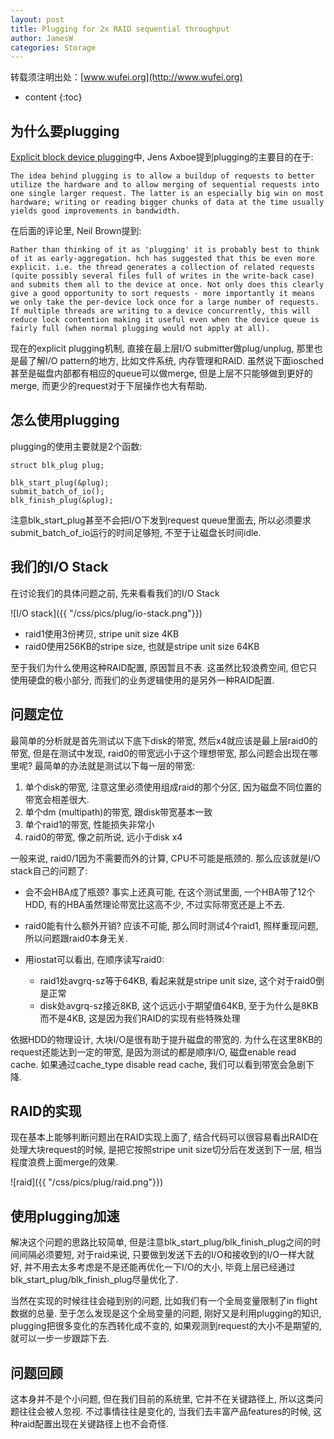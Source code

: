 ```yaml
---
layout: post
title: Plugging for 2x RAID sequential throughput
author: JamesW
categories: Storage
---
```


转载须注明出处：[www.wufei.org](http://www.wufei.org)

* content 
{:toc}

## 为什么要plugging

[Explicit block device plugging](https://lwn.net/Articles/438256/)中, Jens Axboe提到plugging的主要目的在于:

	The idea behind plugging is to allow a buildup of requests to better utilize the hardware and to allow merging of sequential requests into one single larger request. The latter is an especially big win on most hardware; writing or reading bigger chunks of data at the time usually yields good improvements in bandwidth. 

在后面的评论里, Neil Brown提到:

	Rather than thinking of it as 'plugging' it is probably best to think of it as early-aggregation. hch has suggested that this be even more explicit. i.e. the thread generates a collection of related requests (quite possibly several files full of writes in the write-back case) and submits them all to the device at once. Not only does this clearly give a good opportunity to sort requests - more importantly it means we only take the per-device lock once for a large number of requests. If multiple threads are writing to a device concurrently, this will reduce lock contention making it useful even when the device queue is fairly full (when normal plugging would not apply at all).

现在的explicit plugging机制, 直接在最上层I/O submitter做plug/unplug, 那里也是最了解I/O pattern的地方, 比如文件系统, 内存管理和RAID. 虽然说下面iosched甚至是磁盘内部都有相应的queue可以做merge, 但是上层不只能够做到更好的merge, 而更少的request对于下层操作也大有帮助.

## 怎么使用plugging

plugging的使用主要就是2个函数:

	struct blk_plug plug;

	blk_start_plug(&plug);
	submit_batch_of_io();
	blk_finish_plug(&plug);

注意blk_start_plug甚至不会把I/O下发到request queue里面去, 所以必须要求submit_batch_of_io运行的时间足够短, 不至于让磁盘长时间idle.

## 我们的I/O Stack

在讨论我们的具体问题之前, 先来看看我们的I/O Stack

![I/O stack]({{ "/css/pics/plug/io-stack.png"}})

* raid1使用3份拷贝, stripe unit size 4KB
* raid0使用256KB的stripe size, 也就是stripe unit size 64KB

至于我们为什么使用这种RAID配置, 原因暂且不表. 这虽然比较浪费空间, 但它只使用硬盘的极小部分, 而我们的业务逻辑使用的是另外一种RAID配置.

## 问题定位

最简单的分析就是首先测试以下底下disk的带宽, 然后x4就应该是最上层raid0的带宽, 但是在测试中发现, raid0的带宽远小于这个理想带宽, 那么问题会出现在哪里呢? 最简单的办法就是测试以下每一层的带宽:

1. 单个disk的带宽, 注意这里必须使用组成raid的那个分区, 因为磁盘不同位置的带宽会相差很大.
2. 单个dm (multipath)的带宽, 跟disk带宽基本一致
3. 单个raid1的带宽, 性能损失非常小
4. raid0的带宽, 像之前所说, 远小于disk x4

一般来说, raid0/1因为不需要而外的计算, CPU不可能是瓶颈的. 那么应该就是I/O stack自己的问题了:

* 会不会HBA成了瓶颈? 事实上还真可能, 在这个测试里面, 一个HBA带了12个HDD, 有的HBA虽然理论带宽比这高不少, 不过实际带宽还是上不去.
* raid0能有什么额外开销? 应该不可能, 那么同时测试4个raid1, 照样重现问题, 所以问题跟raid0本身无关.
* 用iostat可以看出, 在顺序读写raid0:

	* raid1处avgrq-sz等于64KB, 看起来就是stripe unit size, 这个对于raid0倒是正常
	* disk处avgrq-sz接近8KB, 这个远远小于期望值64KB, 至于为什么是8KB而不是4KB, 这是因为我们RAID的实现有些特殊处理

依据HDD的物理设计, 大块I/O是很有助于提升磁盘的带宽的. 为什么在这里8KB的request还能达到一定的带宽, 是因为测试的都是顺序I/O, 磁盘enable read cache. 如果通过cache_type disable read cache, 我们可以看到带宽会急剧下降.

## RAID的实现

现在基本上能够判断问题出在RAID实现上面了, 结合代码可以很容易看出RAID在处理大块request的时候, 是把它按照stripe unit size切分后在发送到下一层, 相当程度浪费上面merge的效果.

![raid]({{ "/css/pics/plug/raid.png"}})

## 使用plugging加速

解决这个问题的思路比较简单, 但是注意blk_start_plug/blk_finish_plug之间的时间间隔必须要短, 对于raid来说, 只要做到发送下去的I/O和接收到的I/O一样大就好, 并不用去太多考虑是不是还能再优化一下I/O的大小, 毕竟上层已经通过blk_start_plug/blk_finish_plug尽量优化了.

当然在实现的时候往往会碰到别的问题, 比如我们有一个全局变量限制了in flight数据的总量. 至于怎么发现是这个全局变量的问题, 刚好又是利用plugging的知识, plugging把很多变化的东西转化成不变的, 如果观测到request的大小不是期望的, 就可以一步一步跟踪下去.

## 问题回顾

这本身并不是个小问题, 但在我们目前的系统里, 它并不在关键路径上, 所以这类问题往往会被人忽视. 不过事情往往是变化的, 当我们去丰富产品features的时候, 这种raid配置出现在关键路径上也不会奇怪.
